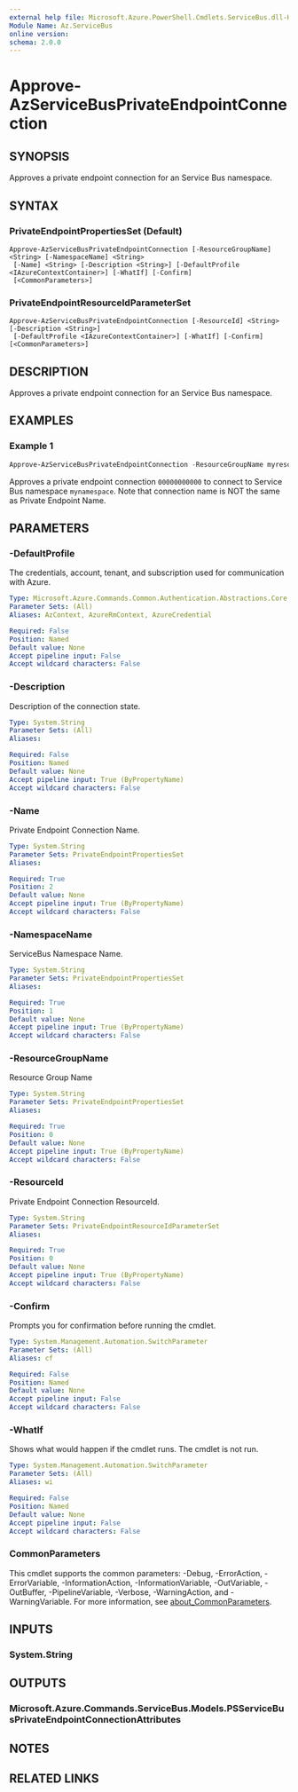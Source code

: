 ```yaml
---
external help file: Microsoft.Azure.PowerShell.Cmdlets.ServiceBus.dll-Help.xml
Module Name: Az.ServiceBus
online version:
schema: 2.0.0
---
```


# Approve-AzServiceBusPrivateEndpointConnection

## SYNOPSIS
Approves a private endpoint connection for an Service Bus namespace.

## SYNTAX

### PrivateEndpointPropertiesSet (Default)
```
Approve-AzServiceBusPrivateEndpointConnection [-ResourceGroupName] <String> [-NamespaceName] <String>
 [-Name] <String> [-Description <String>] [-DefaultProfile <IAzureContextContainer>] [-WhatIf] [-Confirm]
 [<CommonParameters>]
```

### PrivateEndpointResourceIdParameterSet
```
Approve-AzServiceBusPrivateEndpointConnection [-ResourceId] <String> [-Description <String>]
 [-DefaultProfile <IAzureContextContainer>] [-WhatIf] [-Confirm] [<CommonParameters>]
```

## DESCRIPTION
Approves a private endpoint connection for an Service Bus namespace.

## EXAMPLES

### Example 1
```powershell
Approve-AzServiceBusPrivateEndpointConnection -ResourceGroupName myresourcegroup -NamespaceName mynamespace -Name 00000000000
```

Approves a private endpoint connection `00000000000` to connect to Service Bus namespace `mynamespace`. 
Note that connection name is NOT the same as Private Endpoint Name.

## PARAMETERS

### -DefaultProfile
The credentials, account, tenant, and subscription used for communication with Azure.

```yaml
Type: Microsoft.Azure.Commands.Common.Authentication.Abstractions.Core.IAzureContextContainer
Parameter Sets: (All)
Aliases: AzContext, AzureRmContext, AzureCredential

Required: False
Position: Named
Default value: None
Accept pipeline input: False
Accept wildcard characters: False
```

### -Description
Description of the connection state.

```yaml
Type: System.String
Parameter Sets: (All)
Aliases:

Required: False
Position: Named
Default value: None
Accept pipeline input: True (ByPropertyName)
Accept wildcard characters: False
```

### -Name
Private Endpoint Connection Name.

```yaml
Type: System.String
Parameter Sets: PrivateEndpointPropertiesSet
Aliases:

Required: True
Position: 2
Default value: None
Accept pipeline input: True (ByPropertyName)
Accept wildcard characters: False
```

### -NamespaceName
ServiceBus Namespace Name.

```yaml
Type: System.String
Parameter Sets: PrivateEndpointPropertiesSet
Aliases:

Required: True
Position: 1
Default value: None
Accept pipeline input: True (ByPropertyName)
Accept wildcard characters: False
```

### -ResourceGroupName
Resource Group Name

```yaml
Type: System.String
Parameter Sets: PrivateEndpointPropertiesSet
Aliases:

Required: True
Position: 0
Default value: None
Accept pipeline input: True (ByPropertyName)
Accept wildcard characters: False
```

### -ResourceId
Private Endpoint Connection ResourceId.

```yaml
Type: System.String
Parameter Sets: PrivateEndpointResourceIdParameterSet
Aliases:

Required: True
Position: 0
Default value: None
Accept pipeline input: True (ByPropertyName)
Accept wildcard characters: False
```

### -Confirm
Prompts you for confirmation before running the cmdlet.

```yaml
Type: System.Management.Automation.SwitchParameter
Parameter Sets: (All)
Aliases: cf

Required: False
Position: Named
Default value: None
Accept pipeline input: False
Accept wildcard characters: False
```

### -WhatIf
Shows what would happen if the cmdlet runs.
The cmdlet is not run.

```yaml
Type: System.Management.Automation.SwitchParameter
Parameter Sets: (All)
Aliases: wi

Required: False
Position: Named
Default value: None
Accept pipeline input: False
Accept wildcard characters: False
```

### CommonParameters
This cmdlet supports the common parameters: -Debug, -ErrorAction, -ErrorVariable, -InformationAction, -InformationVariable, -OutVariable, -OutBuffer, -PipelineVariable, -Verbose, -WarningAction, and -WarningVariable. For more information, see [about_CommonParameters](http://go.microsoft.com/fwlink/?LinkID=113216).

## INPUTS

### System.String

## OUTPUTS

### Microsoft.Azure.Commands.ServiceBus.Models.PSServiceBusPrivateEndpointConnectionAttributes

## NOTES

## RELATED LINKS
